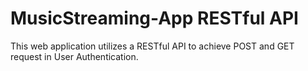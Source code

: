 # MusicStreaming-App RESTful API

This web application utilizes a RESTful API to achieve POST and GET request in User Authentication.


